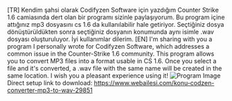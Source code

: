 [TR] 
Kendim şahsi olarak Codifyzen Software için yazdığım Counter Strike 1.6 camiasında dert olan bir programı sizinle paylaşıyorum. Bu program içine attığınız mp3 dosyasını cs 1.6 da kullanılabilir hale getiriyor. Seçtiğiniz dosya dönüştürüldükten sonra seçtiğiniz dosyanın konumunda aynı isimle .wav dosyası oluşturuluyor. İyi kullanımlar dilerim.
[EN]
I'm sharing with you a program I personally wrote for Codifyzen Software, which addresses a common issue in the Counter-Strike 1.6 community. This program allows you to convert MP3 files into a format usable in CS 1.6. Once you select a file and it's converted, a .wav file with the same name will be created in the same location. I wish you a pleasant experience using it!
![Program Image](https://www.webailesi.com/ds-ekran-goruntusu-2024-04-08-143828-12731.png)
Direct setup link to download:
https://www.webailesi.com/konu-codzen-converter-mp3-to-wav-29851
